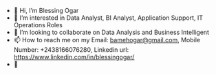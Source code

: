 - 👋 Hi, I’m Blessing Ogar
- 👀 I’m interested in Data Analyst, BI Analyst, Application Support, IT Operations Roles
- 💞️ I’m looking to collaborate on Data Analysis and Business Intelligent 
- 📫 How to reach me on my Email: bamehogar@gmail.com, Mobile Number: +2438166076280, Linkedin url: https://www.linkedin.com/in/blessingogar/
- 🌱 

<!---
everblessed31/everblessed31 is a ✨ special ✨ repository because its `README.md` (this file) appears on your GitHub profile.
You can click the Preview link to take a look at your changes.
--->
